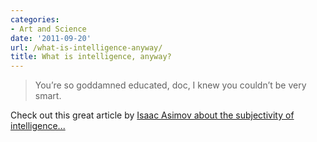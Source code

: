 ```yaml
---
categories:
- Art and Science
date: '2011-09-20'
url: /what-is-intelligence-anyway/
title: What is intelligence, anyway?
---
```


<blockquote>You’re so goddamned educated, doc, I knew you couldn’t be very smart.</blockquote>

Check out this great article by <a href="http://talentdevelop.com/articles/WIIA.html">Isaac Asimov about the subjectivity of intelligence...</a>
